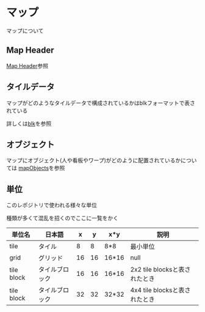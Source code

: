 # マップ

マップについて

## Map Header

[Map Header](./map_header.md)参照

## タイルデータ

マップがどのようなタイルデータで構成されているかはblkフォーマットで表されている

詳しくは[blk](blk.md)を参照

## オブジェクト

マップにオブジェクト(人や看板やワープ)がどのように配置されているかについては [mapObjects](../data/mapObjects/README.md)を参照

## 単位

このレポジトリで使われる様々な単位

種類が多くて混乱を招くのでここに一覧をかく

 単位名  |  日本語  |  x  |  y  |  x*y  | 説明 
---- | ---- | ---- | ----  | ----  | ----
tile | タイル | 8 | 8 | 8*8  | 最小単位
grid | グリッド | 16 | 16 | 16*16  | null
tile block | タイルブロック | 16 | 16 | 16*16 | 2x2 tile blocksと表されたとき
tile block | タイルブロック | 32 | 32 | 32*32 | 4x4 tile blocksと表されたとき

